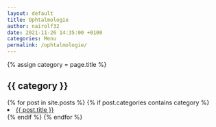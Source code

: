 ```yaml
---
layout: default
title: Ophtalmologie
author: nairolf32
date: 2021-11-26 14:35:00 +0100
categories: Menu
permalink: /ophtalmologie/
---
```


{% assign category = page.title %}

<h2>{{ category }}</h2>
{% for post in site.posts %}
{% if post.categories contains category %}
<li> <a href="{{ post.url | relative_url }}">{{ post.title }}</a></li>
{% endif %}
{% endfor %}
